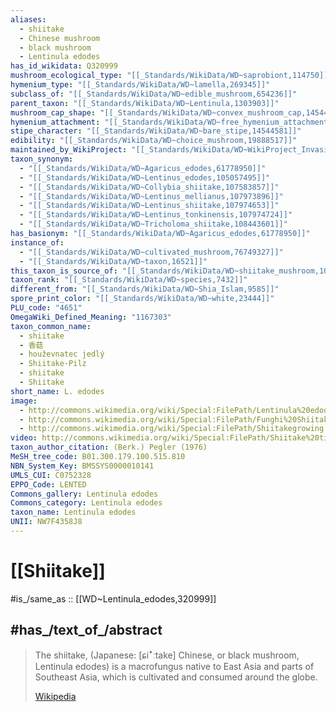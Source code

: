 ```yaml
---
aliases:
  - shiitake
  - Chinese mushroom
  - black mushroom
  - Lentinula edodes
has_id_wikidata: Q320999
mushroom_ecological_type: "[[_Standards/WikiData/WD~saprobiont,114750]]"
hymenium_type: "[[_Standards/WikiData/WD~lamella,269345]]"
subclass_of: "[[_Standards/WikiData/WD~edible_mushroom,654236]]"
parent_taxon: "[[_Standards/WikiData/WD~Lentinula,1303903]]"
mushroom_cap_shape: "[[_Standards/WikiData/WD~convex_mushroom_cap,14544535]]"
hymenium_attachment: "[[_Standards/WikiData/WD~free_hymenium_attachment,14544563]]"
stipe_character: "[[_Standards/WikiData/WD~bare_stipe,14544581]]"
edibility: "[[_Standards/WikiData/WD~choice_mushroom,19888517]]"
maintained_by_WikiProject: "[[_Standards/WikiData/WD~WikiProject_Invasion_Biology,56241615]]"
taxon_synonym:
  - "[[_Standards/WikiData/WD~Agaricus_edodes,61778950]]"
  - "[[_Standards/WikiData/WD~Lentinus_edodes,105057495]]"
  - "[[_Standards/WikiData/WD~Collybia_shiitake,107583857]]"
  - "[[_Standards/WikiData/WD~Lentinus_mellianus,107973896]]"
  - "[[_Standards/WikiData/WD~Lentinus_shiitake,107974653]]"
  - "[[_Standards/WikiData/WD~Lentinus_tonkinensis,107974724]]"
  - "[[_Standards/WikiData/WD~Tricholoma_shiitake,108443601]]"
has_basionym: "[[_Standards/WikiData/WD~Agaricus_edodes,61778950]]"
instance_of:
  - "[[_Standards/WikiData/WD~cultivated_mushroom,76749327]]"
  - "[[_Standards/WikiData/WD~taxon,16521]]"
this_taxon_is_source_of: "[[_Standards/WikiData/WD~shiitake_mushroom,105965457]]"
taxon_rank: "[[_Standards/WikiData/WD~species,7432]]"
different_from: "[[_Standards/WikiData/WD~Shia_Islam,9585]]"
spore_print_color: "[[_Standards/WikiData/WD~white,23444]]"
PLU_code: "4651"
OmegaWiki_Defined_Meaning: "1167303"
taxon_common_name:
  - shiitake
  - 香菇
  - houževnatec jedlý
  - Shiitake-Pilz
  - shiitake
  - Shiitake
short_name: L. edodes
image:
  - http://commons.wikimedia.org/wiki/Special:FilePath/Lentinula%20edodes.jpg
  - http://commons.wikimedia.org/wiki/Special:FilePath/Funghi%20Shiitake.jpg
  - http://commons.wikimedia.org/wiki/Special:FilePath/Shiitakegrowing.jpg
video: http://commons.wikimedia.org/wiki/Special:FilePath/Shiitake%20timelapse.webm
taxon_author_citation: (Berk.) Pegler (1976)
MeSH_tree_code: B01.300.179.100.515.810
NBN_System_Key: BMSSYS0000010141
UMLS_CUI: C0752328
EPPO_Code: LENTED
Commons_gallery: Lentinula edodes
Commons_category: Lentinula edodes
taxon_name: Lentinula edodes
UNII: NW7F4358J8
---
```


# [[Shiitake]] 

#is_/same_as :: [[WD~Lentinula_edodes,320999]] 

## #has_/text_of_/abstract 

> The shiitake, (Japanese: [ɕiꜜːtake]  Chinese, or black mushroom, Lentinula edodes) 
> is a macrofungus native to East Asia and parts of Southeast Asia, 
> which is cultivated and consumed around the globe.
>
> [Wikipedia](https://en.wikipedia.org/wiki/Shiitake) 

